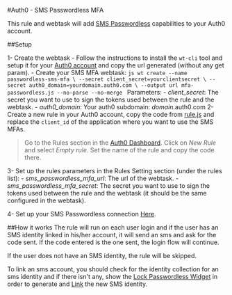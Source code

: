 #Auth0 - SMS Passwordless MFA

This rule and webtask will add [SMS Passwordless](https://auth0.com/passwordless) capabilities to your Auth0 account.

##Setup

1- Create the webtask
    - Follow the instructions to install the `wt-cli` tool and setup it for your [Auth0 account](https://manage.auth0.com/#/account/webtasks) and copy the url generated (without any get param).
    - Create your SMS MFA webtask: ```js
    wt create --name passwordless-sms-mfa \
        --secret client_secret=yourclientsecret \
        --secret auth0_domain=yourdomain.auth0.com \
        --output url mfa-passwordless.js --no-parse --no-merge
    ```
    Parameters:
        - *client_secret*: The secret you want to use to sign the tokens used between the rule and the webtask.
        - *auth0_domain*: Your auth0 subdomain: *domain*.auth0.com
2- Create a new rule in your Auth0 account, copy the code from [rule.js](https://github.com/auth0/auth0-sms-passwordless/blob/master/rule.js) and replace the `client_id` of the application where you want to use the SMS MFAs.
>Go to the Rules section in the [Auth0 Dashboard](https://manage.auth0.com/#/rules). Click on *New Rule* and select *Empty rule*. Set the name of the rule and copy the code there.

3- Set up the rules parameters in the Rules Setting section (under the rules list):
    - *sms_passwordless_mfa_url*: The url of the webtask.
    - *sms_passwordless_mfa_secret*: The secret you want to use to sign the tokens used between the rule and the webtask (it should be the same configured in the webtask).

4- Set up your SMS Passwordless connection [Here](https://manage.auth0.com/#/connections/passwordless).

##How it works
The rule will run on each user login and if the user has an SMS identity linked in his/her account, it will send an sms and ask for the code sent. If the code entered is the one sent, the login flow will continue.

If the user does not have an SMS identity, the rule will be skipped.

To link an sms account, you should check for the identity collection for an sms identity and if there isn't any, show the [Lock Passwordless Widget](auth0.github.io/lock-passwordless/) in order to generate and [Link](https://auth0.com/docs/link-accounts) the new SMS identity.
